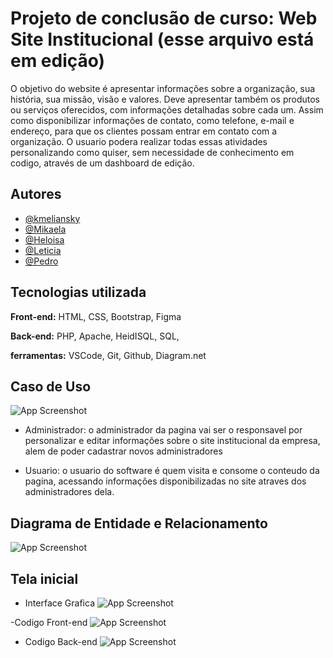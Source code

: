 
# Projeto de conclusão de curso: Web Site Institucional (esse arquivo está em edição)

O objetivo do website é apresentar informações sobre a organização, sua história,
sua missão, visão e valores. Deve apresentar também os produtos ou serviços
oferecidos, com informações detalhadas sobre cada um. Assim como disponibilizar
informações de contato, como telefone, e-mail e endereço, para que os clientes
possam entrar em contato com a organização. O usuario podera realizar todas essas atividades personalizando como quiser, sem necessidade de conhecimento em codigo, através de um dashboard de edição.




## Autores

- [@kmeliansky](https://www.github.com/octokatherine)
- [@Mikaela](https://www.github.com/octokatherine)
- [@Heloisa](https://www.github.com/octokatherine)
- [@Leticia](https://www.github.com/octokatherine)
- [@Pedro](https://www.github.com/octokatherine)




## Tecnologias utilizada

**Front-end:**
HTML, CSS, Bootstrap, Figma 

**Back-end:**
PHP, Apache, HeidISQL, SQL,

**ferramentas:**
VSCode, Git, Github, Diagram.net


##  Caso de Uso
![App Screenshot](https://i.ibb.co/gM3s9T7/Diagrama-sem-nome.jpg) 

- Administrador: o administrador da pagina vai ser o responsavel por personalizar e editar informações sobre o site institucional da empresa, alem de poder cadastrar novos administradores

- Usuario: o usuario do software é quem visita e consome o conteudo da pagina, acessando informações disponibilizadas no site atraves dos administradores dela.

## Diagrama de Entidade e Relacionamento
![App Screenshot](https://i.ibb.co/jwz9yYY/entidade-e-relacionamento-institucional.jpg)

## Tela inicial

- Interface Grafica
![App Screenshot](https://i.ibb.co/zPZQ1M9/estrutur-de-pastas.png)

-Codigo Front-end
![App Screenshot](https://i.ibb.co/zPZQ1M9/estrutur-de-pastas.png)

- Codigo Back-end
![App Screenshot](https://i.ibb.co/zPZQ1M9/estrutur-de-pastas.png)
